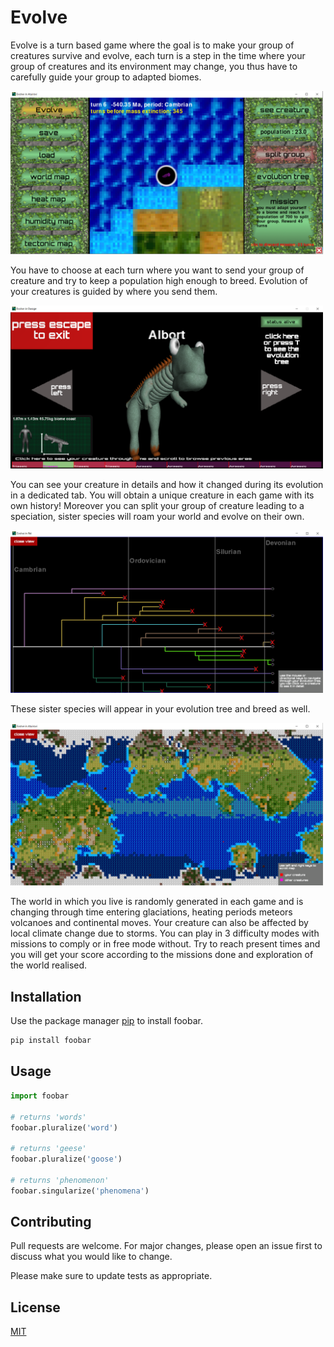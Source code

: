 # Evolve

Evolve is a turn based game where the goal is to make your group of creatures survive and evolve, each turn is a step in the time where your group of creatures and its environment may change, you thus have to carefully guide your group to adapted biomes.

<p align="left">
  <img src="menu.png" width="500" title="hover text">
</p>

You have to choose at each turn where you want to send your group of creature and try to keep a population high enough to breed. Evolution of your creatures is guided by where you send them.

<p align="left">
  <img src="creature.png" width="500" title="hover text">
</p>

You can see your creature in details and how it changed during its evolution in a dedicated tab. You will obtain a unique creature in each game with its own history! Moreover you can split your group of creature leading to a speciation, sister species will roam your world and evolve on their own.

<p align="left">
  <img src="tree.png" width="500" title="hover text">
</p>

These sister species will appear in your evolution tree and breed as well.

<p align="left">
  <img src="map.png" width="500" title="hover text">
</p>

The world in which you live is randomly generated in each game and is changing through time entering glaciations, heating periods meteors volcanoes and continental moves. Your creature can also be affected by local climate change due to storms.
You can play in 3 difficulty modes with missions to comply or in free mode without. Try to reach present times and you will get your score according to the missions done and exploration of the world realised.

## Installation

Use the package manager [pip](https://pip.pypa.io/en/stable/) to install foobar.

```bash
pip install foobar
```

## Usage

```python
import foobar

# returns 'words'
foobar.pluralize('word')

# returns 'geese'
foobar.pluralize('goose')

# returns 'phenomenon'
foobar.singularize('phenomena')
```

## Contributing
Pull requests are welcome. For major changes, please open an issue first to discuss what you would like to change.

Please make sure to update tests as appropriate.

## License
[MIT](https://choosealicense.com/licenses/mit/)
